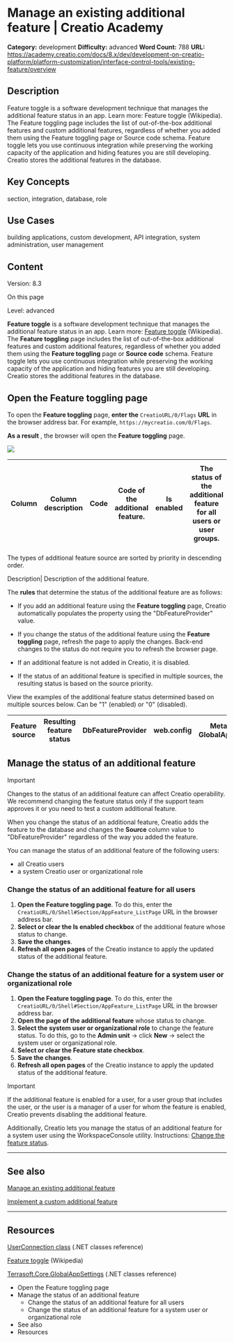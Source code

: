 # Manage an existing additional feature | Creatio Academy

**Category:** development **Difficulty:** advanced **Word Count:** 788 **URL:**
https://academy.creatio.com/docs/8.x/dev/development-on-creatio-platform/platform-customization/interface-control-tools/existing-feature/overview

## Description

Feature toggle is a software development technique that manages the additional
feature status in an app. Learn more: Feature toggle (Wikipedia). The Feature
toggling page includes the list of out-of-the-box additional features and custom
additional features, regardless of whether you added them using the Feature
toggling page or Source code schema. Feature toggle lets you use continuous
integration while preserving the working capacity of the application and hiding
features you are still developing. Creatio stores the additional features in the
database.

## Key Concepts

section, integration, database, role

## Use Cases

building applications, custom development, API integration, system
administration, user management

## Content

Version: 8.3

On this page

Level: advanced

**Feature toggle** is a software development technique that manages the
additional feature status in an app. Learn more:
[Feature toggle](https://en.wikipedia.org/w/index.php?title=Feature_toggle&oldid=1072248468)
(Wikipedia). The **Feature toggling** page includes the list of out-of-the-box
additional features and custom additional features, regardless of whether you
added them using the **Feature toggling** page or **Source code** schema.
Feature toggle lets you use continuous integration while preserving the working
capacity of the application and hiding features you are still developing.
Creatio stores the additional features in the database.

## Open the Feature toggling page​

To open the **Feature toggling** page, **enter the** `CreatioURL/0/Flags`
**URL** in the browser address bar. For example,
`https://mycreatio.com/0/Flags`.

**As a result** , the browser will open the **Feature toggling** page.

![](https://d3a7ykdi65m4cy.cloudfront.net/ac-en/s3fs-public/documentation/sdk/en/BPMonlineWebSDK/Screenshots/FeatureToggle/8.1/scr_FeatureTogglingPage.png)

| Column | Column description | Code | Code of the additional feature. | Is enabled | The status of the additional feature for all users or user groups. | Is enabled for current user | The status of the additional feature for current user. | Source | Source of the additional feature.Available values | DbFeatureProvider | Records of the `[Feature]` database table. | web.config | Boolean key values from the `<appSettings>` section of the `Web.config` file in Creatio root directory. | Metadata | Additional features added in the source code using the class that inherits from `FeatureMetadata`. | GlobalAppSettings | Boolean properties of the `Terrasoft.Core.GlobalAppSettings` class. Learn more: [.NET class reference](https://academy.creatio.com/api/netcoreapi/8.0.0/api/Terrasoft.Core.GlobalAppSettings.html). |
| ------ | ------------------ | ---- | ------------------------------- | ---------- | ------------------------------------------------------------------ | --------------------------- | ------------------------------------------------------ | ------ | ------------------------------------------------- | ----------------- | ------------------------------------------ | ---------- | ------------------------------------------------------------------------------------------------------- | -------- | -------------------------------------------------------------------------------------------------- | ----------------- | --------------------------------------------------------------------------------------------------------------------------------------------------------------------------------------------------- |

The types of additional feature source are sorted by priority in descending
order.

Description| Description of the additional feature.

The **rules** that determine the status of the additional feature are as
follows:

- If you add an additional feature using the **Feature toggling** page, Creatio
  automatically populates the property using the "DbFeatureProvider" value.

- If you change the status of the additional feature using the **Feature
  toggling** page, refresh the page to apply the changes. Back-end changes to
  the status do not require you to refresh the browser page.

- If an additional feature is not added in Creatio, it is disabled.

- If the status of an additional feature is specified in multiple sources, the
  resulting status is based on the source priority.

View the examples of the additional feature status determined based on multiple
sources below. Can be "1" (enabled) or "0" (disabled).

| Feature source | Resulting feature status | DbFeatureProvider | web.config | Metadata or GlobalAppSettings | 1   | 0   | 0   | 1   | 0   | 1   | 0   | 0   | Not available | 1   | 0   | 1   | Not available | 0   | 1   | 0   |
| -------------- | ------------------------ | ----------------- | ---------- | ----------------------------- | --- | --- | --- | --- | --- | --- | --- | --- | ------------- | --- | --- | --- | ------------- | --- | --- | --- |

## Manage the status of an additional feature​

Important

Changes to the status of an additional feature can affect Creatio operability.
We recommend changing the feature status only if the support team approves it or
you need to test a custom additional feature.

When you change the status of an additional feature, Creatio adds the feature to
the database and changes the **Source** column value to "DbFeatureProvider"
regardless of the way you added the feature.

You can manage the status of an additional feature of the following users:

- all Creatio users
- a system Creatio user or organizational role

### Change the status of an additional feature for all users​

1. **Open the Feature toggling page**. To do this, enter the
   `CreatioURL/0/Shell#Section/AppFeature_ListPage` URL in the browser address
   bar.
2. **Select or clear the Is enabled checkbox** of the additional feature whose
   status to change.
3. **Save the changes**.
4. **Refresh all open pages** of the Creatio instance to apply the updated
   status of the additional feature.

### Change the status of an additional feature for a system user or organizational role​

1. **Open the Feature toggling page**. To do this, enter the
   `CreatioURL/0/Shell#Section/AppFeature_ListPage` URL in the browser address
   bar.
2. **Open the page of the additional feature** whose status to change.
3. **Select the system user or organizational role** to change the feature
   status. To do this, go to the **Admin unit** → click **New** → select the
   system user or organizational role.
4. **Select or clear the Feature state checkbox**.
5. **Save the changes**.
6. **Refresh all open pages** of the Creatio instance to apply the updated
   status of the additional feature.

Important

If the additional feature is enabled for a user, for a user group that includes
the user, or the user is a manager of a user for whom the feature is enabled,
Creatio prevents disabling the additional feature.

Additionally, Creatio lets you manage the status of an additional feature for a
system user using the WorkspaceConsole utility. Instructions:
[Change the feature status](https://academy.creatio.com/documents?ver=8.3&id=15207&anchor=title-2138-17).

---

## See also​

[Manage an existing additional feature](https://academy.creatio.com/documents?ver=8.3&id=15631)

[Implement a custom additional feature](https://academy.creatio.com/documents?ver=8.3&id=15634)

---

## Resources​

[UserConnection class](https://academy.creatio.com/api/netcoreapi/8.0.0/api/Terrasoft.Core.UserConnectionProperties.html)
(.NET classes reference)

[Feature toggle](https://en.wikipedia.org/w/index.php?title=Feature_toggle&oldid=1072248468)
(Wikipedia)

[Terrasoft.Core.GlobalAppSettings](https://academy.creatio.com/api/netcoreapi/8.0.0/api/Terrasoft.Core.GlobalAppSettings.html)
(.NET classes reference)

- Open the Feature toggling page
- Manage the status of an additional feature
  - Change the status of an additional feature for all users
  - Change the status of an additional feature for a system user or
    organizational role
- See also
- Resources
